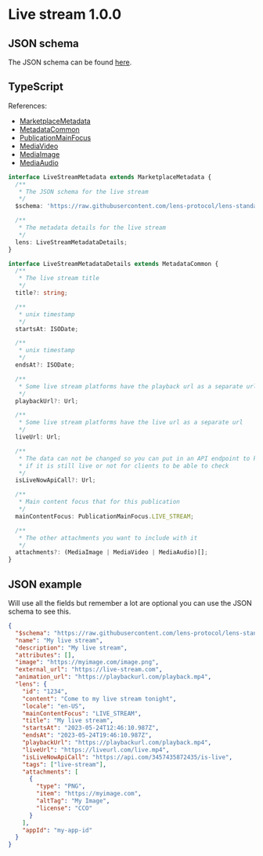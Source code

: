 # Live stream 1.0.0

## JSON schema

The JSON schema can be found [here](./schema.json).

## TypeScript

References:

- [MarketplaceMetadata](../../shared-ts-interfaces/marketplace-metadata.ts)
- [MetadataCommon](../../shared-ts-interfaces/metadata-common.ts)
- [PublicationMainFocus](../../shared-ts-interfaces/publication-main-focus.ts)
- [MediaVideo](../../shared-ts-interfaces/media-video.ts)
- [MediaImage](../../shared-ts-interfaces/media-image.ts)
- [MediaAudio](../../shared-ts-interfaces/media-audio.ts)

```ts
interface LiveStreamMetadata extends MarketplaceMetadata {
  /**
   * The JSON schema for the live stream
   */
  $schema: 'https://raw.githubusercontent.com/lens-protocol/lens-standards/main/lens-metadata-standards/publication/live-stream/1.0.0/schema.json';

  /**
   * The metadata details for the live stream
   */
  lens: LiveStreamMetadataDetails;
}

interface LiveStreamMetadataDetails extends MetadataCommon {
  /**
   * The live stream title
   */
  title?: string;

  /**
   * unix timestamp
   */
  startsAt: ISODate;

  /**
   * unix timestamp
   */
  endsAt?: ISODate;

  /**
   * Some live stream platforms have the playback url as a separate url
   */
  playbackUrl?: Url;

  /**
   * Some live stream platforms have the live url as a separate url
   */
  liveUrl: Url;

  /**
   * The data can not be changed so you can put in an API endpoint to know
   * if it is still live or not for clients to be able to check
   */
  isLiveNowApiCall?: Url;

  /**
   * Main content focus that for this publication
   */
  mainContentFocus: PublicationMainFocus.LIVE_STREAM;

  /**
   * The other attachments you want to include with it
   */
  attachments?: (MediaImage | MediaVideo | MediaAudio)[];
}
```

## JSON example

Will use all the fields but remember a lot are optional you can use the JSON schema to see this.

```json
{
  "$schema": "https://raw.githubusercontent.com/lens-protocol/lens-standards/main/lens-metadata-standards/publication/live-stream/1.0.0/schema.json",
  "name": "My live stream",
  "description": "My live stream",
  "attributes": [],
  "image": "https://myimage.com/image.png",
  "external_url": "https://live-stream.com",
  "animation_url": "https://playbackurl.com/playback.mp4",
  "lens": {
    "id": "1234",
    "content": "Come to my live stream tonight",
    "locale": "en-US",
    "mainContentFocus": "LIVE_STREAM",
    "title": "My live stream",
    "startsAt": "2023-05-24T12:46:10.987Z",
    "endsAt": "2023-05-24T19:46:10.987Z",
    "playbackUrl": "https://playbackurl.com/playback.mp4",
    "liveUrl": "https://liveurl.com/live.mp4",
    "isLiveNowApiCall": "https://api.com/3457435872435/is-live",
    "tags": ["live-stream"],
    "attachments": [
      {
        "type": "PNG",
        "item": "https://myimage.com",
        "altTag": "My Image",
        "license": "CCO"
      }
    ],
    "appId": "my-app-id"
  }
}
```

